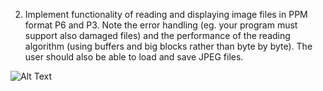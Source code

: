 2. Implement functionality of reading and displaying image files in PPM format P6 and P3. Note
the error handling (eg. your program must support also damaged files) and the performance of
the reading algorithm (using buffers and big blocks rather than byte by byte). The user should
also be able to load and save JPEG files.

![Alt Text](https://github.com/biontix/ComputerGraphicsClass/blob/main/CGExercise4/CG.gif)

